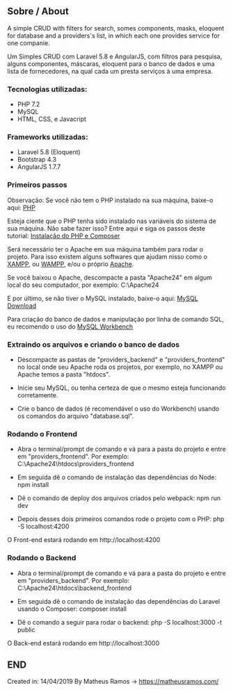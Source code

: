 ## Sobre / About
A simple CRUD with filters for search, somes components, masks, eloquent for database and a providers's list, in which each one provides service for one companie.

Um Simples CRUD com Laravel 5.8 e AngularJS, com filtros para pesquisa, alguns componentes, máscaras, eloquent para o banco de dados e uma lista de fornecedores, na qual cada um presta serviços à uma empresa.

### Tecnologias utilizadas: 
* PHP 7.2
* MySQL
* HTML, CSS, e Javacript

### Frameworks utilizadas:
* Laravel 5.8 (Eloquent)
* Bootstrap 4.3
* AngularJS 1.7.7

### Primeiros passos
Observação: Se você não tem o PHP instalado na sua máquina, baixe-o aqui: [PHP](https://windows.php.net/download#php-7.2)

Esteja ciente que o PHP tenha sido instalado nas variáveis do sistema de sua máquina. Não sabe fazer isso? Entre aqui e siga os passos deste tutorial: [Instalação do PHP e Composer](https://www.jeffgeerling.com/blog/2018/installing-php-7-and-composer-on-windows-10)

Será necessário ter o Apache em sua máquina também para rodar o projeto. 
Para isso existem alguns softwares que ajudam nisso como o [XAMPP](https://www.apachefriends.org/download.html), ou [WAMPP](http://www.wampserver.com/en/), e/ou o próprio [Apache](https://www.apachelounge.com/download/).

Se você baixou o Apache, descompacte a pasta "Apache24" em algum local do seu computador, por exemplo: C:\Apache24

E por último, se não tiver o MySQL instalado, baixe-o aqui: [MySQL Download](https://dev.mysql.com/downloads/mysql/)

Para criação do banco de dados e manipulação por linha de comando SQL, eu recomendo o uso do [MySQL Workbench](https://dev.mysql.com/downloads/workbench/)

### Extraindo os arquivos e criando o banco de dados
* Descompacte as pastas de "providers_backend" e "providers_frontend" no local onde seu Apache roda os projetos, por exemplo, no XAMPP ou Apache temos a pasta "htdocs".

* Inicie seu MySQL, ou tenha certeza de que o mesmo esteja funcionando corretamente.

* Crie o banco de dados (é recomendável o uso do Workbench) usando os comandos do arquivo "database.sql".

### Rodando o Frontend
* Abra o terminal/prompt de comando e vá para a pasta do projeto e entre em "providers_frontend". Por exemplo: C:\Apache24\htdocs\providers_frontend

* Em seguida dê o comando de instalação das dependências do Node: npm install

* Dê o comando de deploy dos arquivos criados pelo webpack: npm run dev

* Depois desses dois primeiros comandos rode o projeto com o PHP: php -S localhost:4200

O Front-end estará rodando em http://localhost:4200

### Rodando o Backend
* Abra o terminal/prompt de comando e vá para a pasta do projeto e entre em "providers_backend". Por exemplo: C:\Apache24\htdocs\backend_frontend

* Em seguida dê o comando de instalação das dependências do Laravel usando o Composer: composer install

* Dê o comando a seguir para rodar o backend: php -S localhost:3000 -t public

O Back-end estará rodando em http://localhost:3000


## END

Created in: 14/04/2019
By Matheus Ramos -> https://matheusramos.com/


